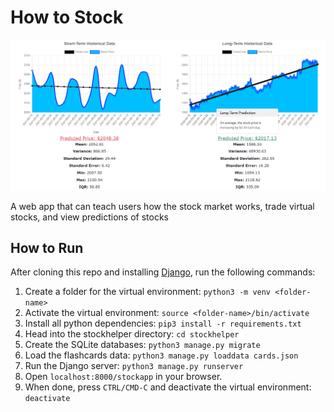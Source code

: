 # How to Stock

<img src="graphs.png" alt="stock graphs" width="1000">

A web app that can teach users how the stock market works, trade virtual stocks, and view predictions of stocks

## How to Run

After cloning this repo and installing [Django](https://docs.djangoproject.com/en/3.1/), run the following commands:

1. Create a folder for the virtual environment: `python3 -m venv <folder-name>`
2. Activate the virtual environment: `source <folder-name>/bin/activate`
3. Install all python dependencies: `pip3 install -r requirements.txt`
4. Head into the stockhelper directory: `cd stockhelper`
5. Create the SQLite databases: `python3 manage.py migrate`
6. Load the flashcards data: `python3 manage.py loaddata cards.json`
7. Run the Django server: `python3 manage.py runserver`
8. Open `localhost:8000/stockapp` in your browser.
9. When done, press `CTRL/CMD-C` and deactivate the virtual environment: `deactivate`
